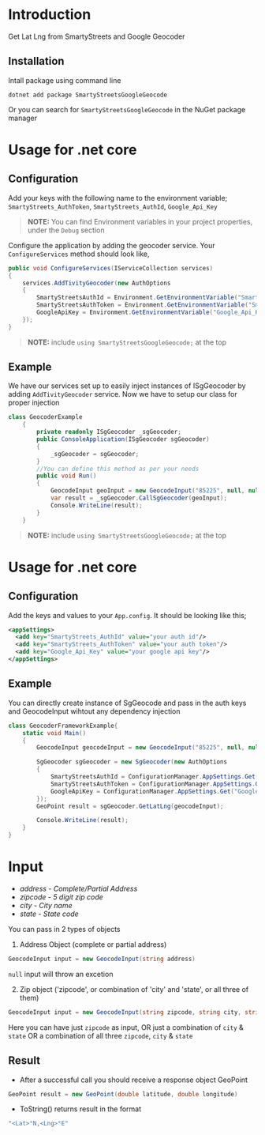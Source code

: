 # Introduction

Get Lat Lng from SmartyStreets and Google Geocoder

## Installation

Intall package using command line
```#!/bin/bash
dotnet add package SmartyStreetsGoogleGeocode
```

Or you can search for `SmartyStreetsGoogleGeocode` in the NuGet package manager

# Usage for .net core

## Configuration

Add your keys with the following name to the environment variable;
`SmartyStreets_AuthToken`,
`SmartyStreets_AuthId`,
`Google_Api_Key`
> **NOTE:** You can find Environment variables in your project properties, under the `Debug` section

Configure the application by adding the geocoder service. Your `ConfigureServices` method should look like,

```csharp
public void ConfigureServices(IServiceCollection services)
{
    services.AddTivityGeocoder(new AuthOptions
    {
        SmartyStreetsAuthId = Environment.GetEnvironmentVariable("SmartyStreets_AuthId"),
        SmartyStreetsAuthToken = Environment.GetEnvironmentVariable("SmartyStreets_AuthToken"),
        GoogleApiKey = Environment.GetEnvironmentVariable("Google_Api_Key")
    });
}
```
> **NOTE:** include `using SmartyStreetsGoogleGeocode;` at the top

## Example

We have our services set up to easily inject instances of ISgGeocoder by adding `AddTivityGeocoder` service. Now we have to setup our class for proper injection

```csharp
class GeocoderExample
    {
        private readonly ISgGeocoder _sgGeocoder;
        public ConsoleApplication(ISgGeocoder sgGeocoder)
        {
            _sgGeocoder = sgGeocoder;
        }
        //You can define this method as per your needs
        public void Run()
        {
            GeocodeInput geoInput = new GeocodeInput("85225", null, null);
            var result = _sgGeocoder.CallSgGeocoder(geoInput);
            Console.WriteLine(result);
        }
    }
```
> **NOTE:** include `using SmartyStreetsGoogleGeocode;` at the top

# Usage for .net core

## Configuration

Add the keys and values to your `App.config`. It should be looking like this;

```xml
<appSettings>  
  <add key="SmartyStreets_AuthId" value="your auth id"/>
  <add key="SmartyStreets_AuthToken" value="your auth token"/>
  <add key="Google_Api_Key" value="your google api key"/>
</appSettings>
```

## Example

You can directly create instance of SgGeocode and pass in the auth keys and GeocodeInput wihtout any dependency injection

```csharp
class GeocoderFrameworkExample{
    static void Main()
    {
        GeocodeInput geocodeInput = new GeocodeInput("85225", null, null);

        SgGeocoder sgGeocoder = new SgGeocoder(new AuthOptions
        {
            SmartyStreetsAuthId = ConfigurationManager.AppSettings.Get("SmartyStreets_AuthId"),
            SmartyStreetsAuthToken = ConfigurationManager.AppSettings.Get("SmartyStreets_AuthToken"),
            GoogleApiKey = ConfigurationManager.AppSettings.Get("Google_Api_Key"),
        });
        GeoPoint result = sgGeocoder.GetLatLng(geocodeInput);

        Console.WriteLine(result);
    }
}
```

# Input

- _address_ - _Complete/Partial Address_
- _zipcode_ - _5 digit zip code_
- _city_ - _City name_
- _state_ - _State code_

You can pass in 2 types of objects

1. Address Object (complete or partial address)

```csharp
GeocodeInput input = new GeocodeInput(string address)
```

`null` input will throw an excetion

2. Zip object ('zipcode', or combination of 'city' and 'state', or all three of them)

```csharp
GeocodeInput input = new GeocodeInput(string zipcode, string city, string state)
```

Here you can have just `zipcode` as input,
OR just a combination of `city` & `state`
OR a combination of all three `zipcode`, `city` & `state`

## Result

- After a successful call you should receive a response object GeoPoint

```csharp
GeoPoint result = new GeoPoint(double latitude, double longitude)
```

- ToString() returns result in the format

```csharp
"<Lat>°N,<Lng>°E"
```
